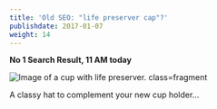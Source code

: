 ```yaml
---
title: 'Old SEO: "life preserver cap"?'
publishdate: 2017-01-07
weight: 14
---
```


**No 1 Search Result, 11 AM today**

![Image of a cup with life preserver. class=fragment](/images/nipc-old-2.jpg)

<span class="footnote fragment">A classy hat to complement your new cup holder...</span>
